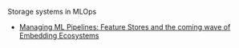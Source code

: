 
Storage systems in MLOps
- [Managing ML Pipelines: Feature Stores and the coming wave of Embedding Ecosystems](http://vldb.org/pvldb/vol14/p3178-orr.pdf) 
